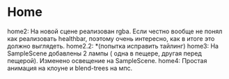 # Home
home2:
На новой сцене реализован rgba.
Если честно вообще не понял как реализовать healthbar, поэтому очень интересно, как в итоге это должно выглядеть. 
home2.2:
*(попытка исправить тайлинг)
home3:
На SampleScene добавлены 2 лампы ( одна в пещере, другая перед пещерой). Изменено освещение на SampleScene.
home4:
Простая анимация на клоуне и blend-trees на мпс.

